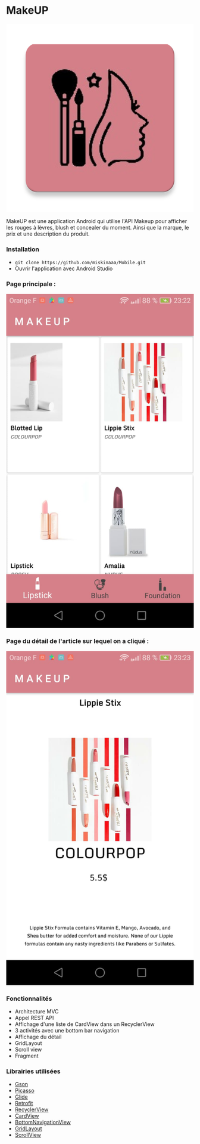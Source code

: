 # MakeUP

![alt text](https://github.com/miskinaaa/Mobile/blob/develop/Test/app/src/main/ic_icon-web.png) 



MakeUP est une application Android qui utilise l'API Makeup pour afficher les rouges à lèvres, blush et concealer du moment.
Ainsi que la marque, le prix et une description du produit. 

### Installation
* ``` git clone https://github.com/miskinaaa/Mobile.git ```
* Ouvrir l'application avec Android Studio


### Page principale : 

![alt text](https://github.com/miskinaaa/Mobile/blob/develop/Test/app/src/main/252c4655-1e2f-4aef-8dd9-d3128f42e6cb.JPG) 



### Page du détail de l'article sur lequel on a cliqué : 

![alt text](https://github.com/miskinaaa/Mobile/blob/develop/Test/app/src/main/fb3ad30f-3a5e-458e-b8e0-eb9b641f9764.JPG) 


### Fonctionnalités
* Architecture MVC
* Appel REST API
* Affichage d'une liste de CardView dans un RecyclerView 
* 3 activités avec une bottom bar navigation
* Affichage du détail
* GridLayout
* Scroll view
* Fragment

### Librairies utilisées

* <a href="https://github.com/google/gson">Gson</a>
* <a href="https://square.github.io/picasso/">Picasso</a>
* <a href="https://github.com/bumptech/glide">Glide</a>
* <a href="https://github.com/square/retrofit">Retrofit</a>
* <a href="https://developer.android.com/guide/topics/ui/layout/recyclerview">RecyclerView</a>
* <a href="https://developer.android.com/reference/android/support/v7/widget/CardView">CardView</a>
* <a href="https://developer.android.com/reference/android/support/design/widget/BottomNavigationView">BottomNavigationView</a>
* <a href="https://developer.android.com/reference/android/widget/GridLayout">GridLayout</a>
* <a href="https://developer.android.com/reference/android/widget/ScrollView">ScrollView</a>

